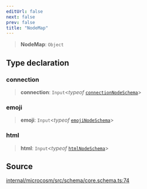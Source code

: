 ```yaml
---
editUrl: false
next: false
prev: false
title: "NodeMap"
---
```


> **NodeMap**: `Object`

## Type declaration

### connection

> **connection**: `Input`\<*typeof* [`connectionNodeSchema`](../variables/connectionNodeSchema.md)\>

### emoji

> **emoji**: `Input`\<*typeof* [`emojiNodeSchema`](../variables/emojiNodeSchema.md)\>

### html

> **html**: `Input`\<*typeof* [`htmlNodeSchema`](../variables/htmlNodeSchema.md)\>

## Source

[internal/microcosm/src/schema/core.schema.ts:74](https://github.com/nodenogg-in/alpha-p2p/blob/a4d5eff/internal/microcosm/src/schema/core.schema.ts#L74)
